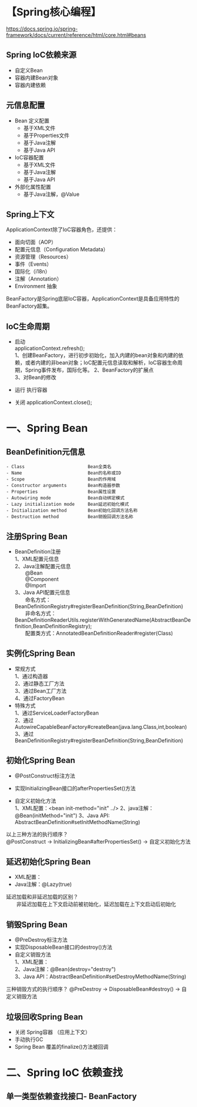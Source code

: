 # 【Spring核心编程】

https://docs.spring.io/spring-framework/docs/current/reference/html/core.html#beans

## Spring IoC依赖来源
- 自定义Bean
- 容器内建Bean对象
- 容器内建依赖

## 元信息配置
- Bean 定义配置
    - 基于XML文件
    - 基于Properties文件
    - 基于Java注解
    - 基于Java API
- IoC容器配置
    - 基于XML文件
    - 基于Java注解
    - 基于Java API
- 外部化属性配置
    - 基于Java注解，@Value
    
## Spring上下文
ApplicationContext除了IoC容器角色，还提供：
- 面向切面（AOP）
- 配置元信息（Configuration Metadata）
- 资源管理（Resources）
- 事件（Events）
- 国际化（i18n）
- 注解（Annotation）
- Environment 抽象

BeanFactory是Spring底层IoC容器，ApplicationContext是具备应用特性的BeanFactory超集。


## IoC生命周期
- 启动   
    applicationContext.refresh();  
    1、创建BeanFactory，进行初步初始化，加入内建的bean对象和内建的依赖，或者内建的非bean对象；IoC配置元信息读取和解析，IoC容器生命周期，Spring事件发布，国际化等。
    2、BeanFactory的扩展点  
    3、对Bean的修改  
    
- 运行
    执行容器
    
- 关闭
    applicationContext.close();
    
    
# 一、Spring Bean

## BeanDefinition元信息

~~~~
- Class                        Bean全类名  
- Name                         Bean的名称或ID
- Scope                        Bean的作用域
- Constructor arguments        Bean构造器参数
- Properties                   Bean属性设置
- Autowiring mode              Bean自动绑定模式
- Lazy initialization mode     Bean延迟初始化模式
- Initialization method        Bean初始化回调方法名称
- Destruction method           Bean销毁回调方法名称
~~~~

## 注册Spring Bean
- BeanDefinition注册  
    1、XML配置元信息  
    2、Java注解配置元信息  
        &emsp;&emsp;@Bean  
        &emsp;&emsp;@Component  
        &emsp;&emsp;@Import  
    3、Java API配置元信息  
        &emsp;&emsp;命名方式：BeanDefinitionRegistry#registerBeanDefinition(String,BeanDefinition)   
        &emsp;&emsp;非命名方式： BeanDefinitionReaderUtils.registerWithGeneratedName(AbstractBeanDefinition,BeanDefinitionRegistry);  
        &emsp;&emsp;配置类方式：AnnotatedBeanDefinitionReader#register(Class)

## 实例化Spring Bean
- 常规方式  
    1、通过构造器  
    2、通过静态工厂方法  
    3、通过Bean工厂方法  
    4、通过FactoryBean  
- 特殊方式  
    1、通过ServiceLoaderFactoryBean  
    2、通过AutowireCapableBeanFactory#createBean(java.lang.Class,int,boolean)  
    3、通过BeanDefinitionRegistry#registerBeanDefinition(String,BeanDefinition)
    
## 初始化Spring Bean
- @PostConstruct标注方法  
    
- 实现InitializingBean接口的afterPropertiesSet()方法  

- 自定义初始化方法  
1、XML配置：<bean init-method="init" ../>
2、java注解：@Bean(initMethod="init")
3、Java API: AbstractBeanDefinition#setInitMethodName(String)

以上三种方法的执行顺序？  
   @PostConstruct -> InitializingBean#afterPropertiesSet() -> 自定义初始化方法

## 延迟初始化Spring Bean
- XML配置：<bean lazy-init="true" />  
- Java注解：@Lazy(true)  

延迟加载和非延迟加载的区别？  
&emsp;&emsp;非延迟加载在上下文启动前被初始化，延迟加载在上下文启动后初始化

## 销毁Spring Bean
- @PreDestroy标注方法
- 实现DisposableBean接口的destroy()方法
- 自定义销毁方法  
1、XML配置：<bean destroy="destroy" />  
2、Java注解：@Bean(destroy="destroy")  
3、Java API：AbstractBeanDefinition#setDestroyMethodName(String)  

三种销毁方式的执行顺序？
@PreDestroy -> DisposableBean#destroy() ->  自定义销毁方法

## 垃圾回收Spring Bean
- 关闭 Spring容器 （应用上下文）
- 手动执行GC
- Spring Bean 覆盖的finalize()方法被回调


# 二、Spring IoC 依赖查找

## 单一类型依赖查找接口- BeanFactory